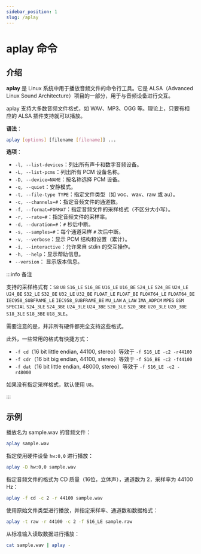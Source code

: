 ```yaml
---
sidebar_position: 1
slug: /aplay
---
```


# aplay 命令



## 介绍

**aplay** 是 Linux 系统中用于播放音频文件的命令行工具。它是 ALSA（Advanced Linux Sound Architecture）项目的一部分，用于与音频设备进行交互。

aplay 支持大多数音频文件格式，如 WAV、MP3、OGG 等。理论上，只要有相应的 ALSA 插件支持就可以播放。

**语法**：

```bash
aplay [options] [filename [filename]] ...
```

**选项**：

- `-l, --list-devices`：列出所有声卡和数字音频设备。
- `-L, --list-pcms`：列出所有 PCM 设备名称。
- `-D, --device=NAME`：按名称选择 PCM 设备。
- `-q, --quiet`：安静模式。
- `-t, --file-type TYPE`：指定文件类型（如 voc、wav、raw 或 au）。
- `-c, --channels=#`：指定音频文件的通道数。
- `-f, --format=FORMAT`：指定音频文件的采样格式（不区分大小写）。
- `-r, --rate=#`：指定音频文件的采样率。
- `-d, --duration=#`：`#` 秒后中断。
- `-s, --samples=#`：每个通道采样 `#` 次后中断。
- `-v, --verbose`：显示 PCM 结构和设置（累计）。
- `-i, --interactive`：允许来自 stdin 的交互操作。
- `-h, --help`：显示帮助信息。
- `--version`： 显示版本信息。

:::info 备注

支持的采样格式有：`S8` `U8` `S16_LE` `S16_BE` `U16_LE` `U16_BE` `S24_LE` `S24_BE` `U24_LE` `U24_BE` `S32_LE` `S32_BE` `U32_LE` `U32_BE` `FLOAT_LE` `FLOAT_BE` `FLOAT64_LE` `FLOAT64_BE` `IEC958_SUBFRAME_LE` `IEC958_SUBFRAME_BE` `MU_LAW` `A_LAW` `IMA_ADPCM` `MPEG` `GSM` `SPECIAL` `S24_3LE` `S24_3BE` `U24_3LE` `U24_3BE` `S20_3LE` `S20_3BE` `U20_3LE` `U20_3BE` `S18_3LE` `S18_3BE` `U18_3LE`。

需要注意的是，并非所有硬件都完全支持这些格式。

此外，一些常用的格式有快捷方式：

- `-f cd`（16 bit little endian, 44100, stereo）等效于 `-f S16_LE -c2 -r44100`
- `-f cdr`（16 bit big endian, 44100, stereo）等效于  `-f S16_BE -c2 -f44100`
- `-f dat`（16 bit little endian, 48000, stereo）等效于 `-f S16_LE -c2 -r48000`

如果没有指定采样格式，默认使用 `U8`。

:::



## 示例

播放名为 sample.wav 的音频文件：

```bash
aplay sample.wav
```

指定使用硬件设备 `hw:0,0` 进行播放：

```bash
aplay -D hw:0,0 sample.wav
```

指定音频文件的格式为 CD 质量（16位，立体声），通道数为 2，采样率为 44100 Hz：

```bash
aplay -f cd -c 2 -r 44100 sample.wav
```

使用原始文件类型进行播放，并指定采样率、通道数和数据格式：

```bash
aplay -t raw -r 44100 -c 2 -f S16_LE sample.raw
```

从标准输入读取数据进行播放：

```bash
cat sample.wav | aplay -
```

